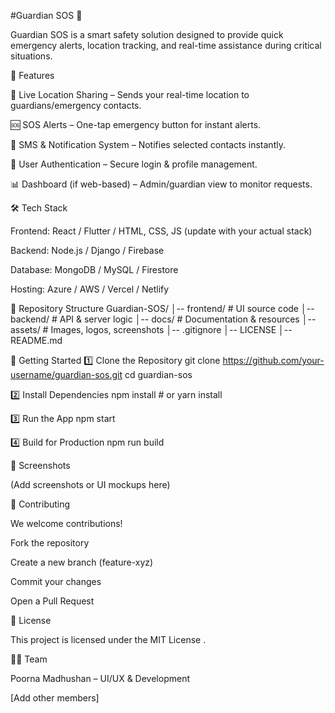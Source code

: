 #Guardian SOS 🚨

Guardian SOS is a smart safety solution designed to provide quick emergency alerts, location tracking, and real-time assistance during critical situations.

🌟 Features

📍 Live Location Sharing – Sends your real-time location to guardians/emergency contacts.

🆘 SOS Alerts – One-tap emergency button for instant alerts.

📡 SMS & Notification System – Notifies selected contacts instantly.

🔐 User Authentication – Secure login & profile management.

📊 Dashboard (if web-based) – Admin/guardian view to monitor requests.

🛠️ Tech Stack

Frontend: React / Flutter / HTML, CSS, JS (update with your actual stack)

Backend: Node.js / Django / Firebase

Database: MongoDB / MySQL / Firestore

Hosting: Azure / AWS / Vercel / Netlify

📂 Repository Structure
Guardian-SOS/
│-- frontend/        # UI source code
│-- backend/         # API & server logic
│-- docs/            # Documentation & resources
│-- assets/          # Images, logos, screenshots
│-- .gitignore
│-- LICENSE
│-- README.md

🚀 Getting Started
1️⃣ Clone the Repository
git clone https://github.com/your-username/guardian-sos.git
cd guardian-sos

2️⃣ Install Dependencies
npm install   # or yarn install

3️⃣ Run the App
npm start

4️⃣ Build for Production
npm run build

📸 Screenshots

(Add screenshots or UI mockups here)

🤝 Contributing

We welcome contributions!

Fork the repository

Create a new branch (feature-xyz)

Commit your changes

Open a Pull Request

📜 License

This project is licensed under the MIT License
.

👨‍💻 Team

Poorna Madhushan – UI/UX & Development

[Add other members]
